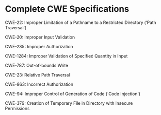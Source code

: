 

# Complete CWE Specifications

CWE-22: Improper Limitation of a Pathname to a Restricted Directory ('Path Traversal')

CWE-20: Improper Input Validation

CWE-285: Improper Authorization

CWE-1284: Improper Validation of Specified Quantity in Input

CWE-787: Out-of-bounds Write

CWE-23: Relative Path Traversal

CWE-863: Incorrect Authorization

CWE-94: Improper Control of Generation of Code ('Code Injection')

CWE-379: Creation of Temporary File in Directory with Insecure Permissions